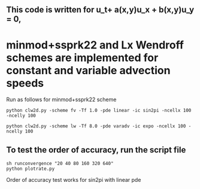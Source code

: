 ## This code is written for u_t+ a(x,y)u_x + b(x,y)u_y = 0, 
# minmod+ssprk22 and Lx Wendroff schemes are implemented for constant and variable advection speeds
Run as follows for minmod+ssprk22 scheme
```
python clw2d.py -scheme fv -Tf 1.0 -pde linear -ic sin2pi -ncellx 100 -ncelly 100
```

```
python clw2d.py -scheme lw -Tf 8.0 -pde varadv -ic expo -ncellx 100 -ncelly 100 
```
## To test the order of accuracy, run the script file
```
sh runconvergence "20 40 80 160 320 640"
python plotrate.py
```
Order of accuracy test works for sin2pi with linear pde